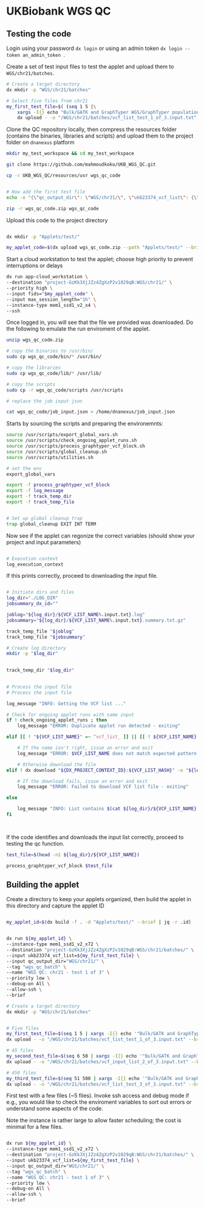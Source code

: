 # UKBiobank WGS QC


## Testing the code


Login using your password `dx login` or using an admin token `dx login --token an_admin_token `.


Create a set of test input files to test the applet and upload them to `WGS/chr21/batches`.


```bash
# Create a target directory
dx mkdir -p "WGS/chr21/batches"

# Select five files from chr21
my_first_test_file=$( (seq 1 5 |\
	xargs -I{} echo "Bulk/GATK and GraphTyper WGS/GraphTyper population level WGS variants, pVCF format [500k release]/chr21/ukb23374_c21_b100{}_v1.vcf.gz" )|\
	dx upload - -o "/WGS/chr21/batches/vcf_list_test_1_of_3.input.txt" --brief)

```


Clone the QC repository locally, then compress the resources folder (contains the binaries, libraries and scripts) and upload them to the project folder on `dnanexus` platform


```bash
mkdir my_test_workspace && cd my_test_workspace

git clone https://github.com/mahmoudkoko/UKB_WGS_QC.git

cp -r UKB_WGS_QC/resources/usr wgs_qc_code


# Now add the first test file
echo -e "{\"qc_output_dir\": \"WGS/chr21/\", \"ukb23374_vcf_list\": {\"\$dnanexus_link\": \"${my_first_test_file}\"}}" > ./wgs_qc_code/job_input.json

zip -r wgs_qc_code.zip wgs_qc_code


```


Upload this code to the project directory


```bash

dx mkdir -p "Applets/test/"

my_applet_code=$(dx upload wgs_qc_code.zip --path "Applets/test/" --brief)

```


Start a cloud workstation to test the applet; choose high priority to prevent interruptions or delays


```bash
dx run app-cloud_workstation \
--destination "project-GzKk3XjJZz4ZgXzP2v1029qB:WGS/chr21/" \
--priority high \
--input fids="$my_applet_code" \
--input max_session_length="1h" \
--instance-type mem1_ssd1_v2_x4 \
--ssh

```

Once logged in, you will see that the file we provided was downloaded. Do the following to emulate the run enviroment of the applet.

```bash
unzip wgs_qc_code.zip

# copy the binaries to /usr/bin/
sudo cp wgs_qc_code/bin/* /usr/bin/

# copy the libraries
sudo cp wgs_qc_code/lib/* /usr/lib/

# copy the scripts
sudo cp -r wgs_qc_code/scripts /usr/scripts

# replace the job input json

cat wgs_qc_code/job_input.json > /home/dnanexus/job_input.json

```

Starts by sourcing the scripts and preparing the environemnts:


```bash
source /usr/scripts/export_global_vars.sh
source /usr/scripts/check_ongoing_applet_runs.sh
source /usr/scripts/process_graphtyper_vcf_block.sh
source /usr/scripts/global_cleanup.sh
source /usr/scripts/utilities.sh

# set the env
export_global_vars

export -f process_graphtyper_vcf_block
export -f log_message
export -f track_temp_dir
export -f track_temp_file


# Set up global cleanup trap
trap global_cleanup EXIT INT TERM
```


Now see if the applet can regonize the correct variables (should show your project and input parameters)
```bash

# Execution context
log_execution_context

```

If this prints correctly, proceed to downloading the input file.


```bash

# Initiate dirs and files
log_dir="./LOG_DIR"
jobsummary_dx_id=""

joblog="${log_dir}/${VCF_LIST_NAME%.input.txt}.log"
jobsummary="${log_dir}/${VCF_LIST_NAME%.input.txt}.summary.txt.gz"

track_temp_file "$joblog"
track_temp_file "$jobsummary"    

# Create log directory
mkdir -p "$log_dir"

    
track_temp_dir "$log_dir"
    

# Process the input file
# Process the input file

log_message "INFO: Getting the VCF list ..."

# Check for ongoing applet runs with same input
if ! check_ongoing_applet_runs ; then
    log_message "ERROR: Duplicate applet run detected - exiting"

elif [[ ! "${VCF_LIST_NAME}" =~ ^vcf_list_ ]] || [[ ! ${VCF_LIST_NAME} =~ .input.txt$ ]] ; then

    # If the name isn't right, issue an error and exit
    log_message "ERROR: $VCF_LIST_NAME does not match expected pattern (vcf_list_n_of_N.input.txt) - exiting"

    # Otherwise download the file
elif ! dx download "${DX_PROJECT_CONTEXT_ID}:${VCF_LIST_HASH}" -o "${log_dir}/${VCF_LIST_NAME}"; then

    # If the download fails, issue an error and exit
    log_message "ERROR: Failed to download VCF list file - exiting"

else

    log_message "INFO: List contains $(cat ${log_dir}/${VCF_LIST_NAME} | wc -l) elements"
fi

    
```

If the code identifies and downloads the input list correctly, proceed to testing the qc function.

```bash
test_file=$(head -n1 ${log_dir}/${VCF_LIST_NAME})

process_graphtyper_vcf_block $test_file
```




## Building the applet



Create a directory to keep your applets organized, then build the applet in this directory and capture the applet ID


```bash

my_applet_id=$(dx build -f . -d "Applets/test/" --brief | jq -r .id)

```



```bash

dx run ${my_applet_id} \
--instance-type mem1_ssd1_v2_x72 \
--destination "project-GzKk3XjJZz4ZgXzP2v1029qB:WGS/chr21/batches/" \
--input ukb23374_vcf_list=${my_first_test_file} \
--input qc_output_dir="WGS/chr21/" \
--tag "wgs_qc_batch" \
--name "WGS QC: chr21 - test 1 of 3" \
--priority low \
--debug-on All \
--allow-ssh \
--brief

```



```bash
# Create a target directory
dx mkdir -p "WGS/chr21/batches"


# Five files
my_first_test_file=$(seq 1 5 | xargs -I{} echo '"Bulk/GATK and GraphTyper WGS/GraphTyper population level WGS variants, pVCF format [500k release]/chr21/ukb23374_c21_b100{}_v1.vcf.gz"' |\
dx upload - -o "/WGS/chr21/batches/vcf_list_test_1_of_3.input.txt" --brief)

# 45 files
my_second_test_file=$(seq 6 50 | xargs -I{} echo '"Bulk/GATK and GraphTyper WGS/GraphTyper population level WGS variants, pVCF format [500k release]/chr21/ukb23374_c21_b100{}_v1.vcf.gz"' |\
dx upload - -o "/WGS/chr21/batches/vcf_input_list_2_of_3.input.txt" --brief)

# 450 files
my_third_test_file=$(seq 51 500 | xargs -I{} echo '"Bulk/GATK and GraphTyper WGS/GraphTyper population level WGS variants, pVCF format [500k release]/chr21/ukb23374_c21_b100{}_v1.vcf.gz"' |\
dx upload - -o "/WGS/chr21/batches/vcf_list_test_3_of_3.input.txt" --brief)


```




First test with a few files (~5 files). Invoke ssh access and debug mode if e.g., you would like to check the enviroment variables to sort out errors or understand some aspects of the code.

Note the instance is rather large to allow faster scheduling; the cost is minimal for a few files.


```bash

dx run ${my_applet_id} \
--instance-type mem1_ssd1_v2_x72 \
--destination "project-GzKk3XjJZz4ZgXzP2v1029qB:WGS/chr21/batches/" \
--input ukb23374_vcf_list=${my_first_test_file} \
--input qc_output_dir="WGS/chr21/" \
--tag "wgs_qc_batch" \
--name "WGS QC: chr21 - test 1 of 3" \
--priority low \
--debug-on All \
--allow-ssh \
--brief

```
